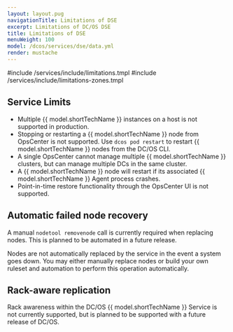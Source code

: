 ```yaml
---
layout: layout.pug
navigationTitle: Limitations of DSE
excerpt: Limitations of DC/OS DSE
title: Limitations of DSE
menuWeight: 100
model: /dcos/services/dse/data.yml
render: mustache
---
```


#include /services/include/limitations.tmpl
#include /services/include/limitations-zones.tmpl

## Service Limits
- Multiple {{ model.shortTechName }} instances on a host is not supported in production.
- Stopping or restarting a {{ model.shortTechName }} node from OpsCenter is not supported. Use `dcos pod restart` to restart {{ model.shortTechName }} nodes from the DC/OS CLI.
- A single OpsCenter cannot manage multiple {{ model.shortTechName }} clusters, but can manage multiple DCs in the same cluster.
- A {{ model.shortTechName }} node will restart if its associated {{ model.shortTechName }} Agent process crashes.
- Point-in-time restore functionality through the OpsCenter UI is not supported.

## Automatic failed node recovery

A manual `nodetool removenode` call is currently required when replacing nodes. This is planned to be automated in a future release.

Nodes are not automatically replaced by the service in the event a system goes down. You may either manually replace nodes or build your own ruleset and automation to perform this operation automatically.

## Rack-aware replication

Rack awareness within the DC/OS {{ model.shortTechName }} Service is not currently supported, but is planned to be supported with a future release of DC/OS.
